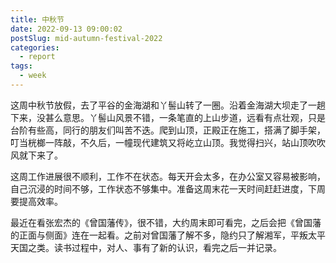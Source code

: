 ```yaml
---
title: 中秋节
date: 2022-09-13 09:00:02
postSlug: mid-autumn-festival-2022
categories:
  - report
tags:
  - week
---
```


这周中秋节放假，去了平谷的金海湖和丫髻山转了一圈。沿着金海湖大坝走了一趟下来，没甚么意思。丫髻山风景不错，一条笔直的上山步道，远看有点壮观，只是台阶有些高，同行的朋友们叫苦不迭。爬到山顶，正殿正在施工，搭满了脚手架，叮当桄榔一阵敲，不久后，一幢现代建筑又将屹立山顶。我觉得扫兴，站山顶吹吹风就下来了。

这周工作进展很不顺利，工作不在状态。每天开会太多，在办公室又容易被影响，自己沉浸的时间不够，工作状态不够集中。准备这周末花一天时间赶赶进度，下周要提高效率。

最近在看张宏杰的《曾国藩传》，很不错，大约周末即可看完，之后会把《曾国藩的正面与侧面》连在一起看。之前对曾国藩了解不多，隐约只了解湘军，平叛太平天国之类。读书过程中，对人、事有了新的认识，看完之后一并记录。
